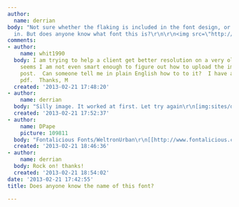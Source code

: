 ```yaml
---
author:
  name: derrian
body: "Not sure whether the flaking is included in the font design, or just added
  in. But does anyone know what font this is?\r\n\r\n<img src=\"http://paratrooper130.tripod.com/sitebuildercontent/sitebuilderpictures/airsoft-guns-expert-logo.gif\">"
comments:
- author:
    name: whit1990
  body: I am trying to help a client get better resolution on a very old logo.  It
    seems I am not even smart enough to figure out how to upload the image on this
    post.  Can someone tell me in plain English how to to it?  I have a gif and a
    pdf.  Thanks, M
  created: '2013-02-21 17:48:20'
- author:
    name: derrian
  body: "Silly image. It worked at first. Let try again\r\n[img:sites/default/files/old-images/images_3661.jpg]"
  created: '2013-02-21 17:52:37'
- author:
    name: DPape
    picture: 109811
  body: "Fontalicious Fonts/WeltronUrban\r\n[[http://www.fontalicious.com/project/weltron-urban/]][img:sites/default/files/old-images/airs1_4310.jpg]"
  created: '2013-02-21 18:46:36'
- author:
    name: derrian
  body: Rock on! thanks!
  created: '2013-02-21 18:54:02'
date: '2013-02-21 17:42:55'
title: Does anyone know the name of this font?

---
```

